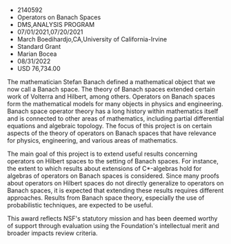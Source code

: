 
* 2140592
* Operators on Banach Spaces
* DMS,ANALYSIS PROGRAM
* 07/01/2021,07/20/2021
* March Boedihardjo,CA,University of California-Irvine
* Standard Grant
* Marian Bocea
* 08/31/2022
* USD 76,734.00

The mathematician Stefan Banach defined a mathematical object that we now call a
Banach space. The theory of Banach spaces extended certain work of Volterra and
Hilbert, among others. Operators on Banach spaces form the mathematical models
for many objects in physics and engineering. Banach space operator theory has a
long history within mathematics itself and is connected to other areas of
mathematics, including partial differential equations and algebraic topology.
The focus of this project is on certain aspects of the theory of operators on
Banach spaces that have relevance for physics, engineering, and various areas of
mathematics.

The main goal of this project is to extend useful results concerning operators
on Hilbert spaces to the setting of Banach spaces. For instance, the extent to
which results about extensions of C*-algebras hold for algebras of operators on
Banach spaces is considered. Since many proofs about operators on Hilbert spaces
do not directly generalize to operators on Banach spaces, it is expected that
extending these results requires different approaches. Results from Banach space
theory, especially the use of probabilistic techniques, are expected to be
useful.

This award reflects NSF's statutory mission and has been deemed worthy of
support through evaluation using the Foundation's intellectual merit and broader
impacts review criteria.
